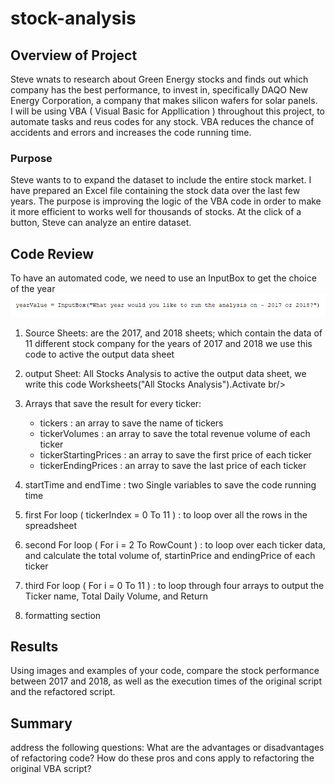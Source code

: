 # stock-analysis

## Overview of Project
Steve wnats to research about Green Energy stocks and finds out which company has the best performance, to invest in, specifically DAQO New Energy Corporation, a company that makes silicon wafers for solar panels.<br/>
I will be using VBA ( Visual Basic for Appllication ) throughout this project, to automate tasks and reus codes for any stock. VBA reduces the chance of accidents and errors and increases the code running time.<br/>

### Purpose
Steve wants to to expand the dataset to include the entire stock market. I have prepared an Excel file containing the stock data over the last few years. The purpose is improving the logic of the VBA code in order to make it more efficient to works well for thousands of stocks. At the click of a button, Steve can analyze an entire dataset.<br/>


## Code Review
To have an automated code, we need to use an InputBox to get the choice of the year <br/>
![inputBox.png](/resources/inputBox.png)

1. Source Sheets:  are the 2017, and 2018  sheets; which contain the data of 11 different stock company for the years of 2017 and 2018
    we use this code to active the output data sheet <br/>
3. output Sheet: All Stocks Analysis
    to active the output data sheet, we write this code
    Worksheets("All Stocks Analysis").Activate br/>
    
    
5. Arrays that save the result for every ticker: 
   - tickers : an array to save the name of tickers
   - tickerVolumes : an array to save the total revenue volume of each ticker
   - tickerStartingPrices : an array to save the first price of each ticker
   - tickerEndingPrices : an array to save the last price of each ticker
6. startTime and  endTime : two Single variables to save the code running time
7. first For loop ( tickerIndex = 0 To 11 )  : to loop over all the rows in the spreadsheet
8. second For loop ( For i = 2 To RowCount ) : to loop over each ticker data, and calculate the total volume of, startinPrice and endingPrice of each ticker
9. third For loop ( For i = 0 To 11 ) : to loop through four arrays to output the Ticker name, Total Daily Volume, and Return
10. formatting section 


## Results
Using images and examples of your code, compare the stock performance between 2017 and 2018, as well as the execution times of the original script and the refactored script.

## Summary
address the following questions:
  What are the advantages or disadvantages of refactoring code?
  How do these pros and cons apply to refactoring the original VBA script?
